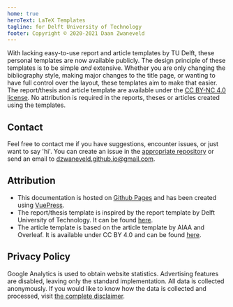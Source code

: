 ```yaml
---
home: true
heroText: LaTeX Templates
tagline: for Delft University of Technology
footer: Copyright © 2020-2021 Daan Zwaneveld
---
```


With lacking easy-to-use report and article templates by TU Delft, these personal templates are now available publicly. The design principle of these templates is to be simple *and* extensive. Whether you are only changing the bibliography style, making major changes to the title page, or wanting to have full control over the layout, these templates aim to make that easier. The report/thesis and article template are available under the [CC BY-NC 4.0 license](https://creativecommons.org/licenses/by-nc/4.0/). No attribution is required in the reports, theses or articles created using the templates.

## Contact

Feel free to contact me if you have suggestions, encounter issues, or just want to say 'hi'. You can create an issue in the [appropriate repository](https://github.com/dzwaneveld?tab=repositories) or send an email to [dzwaneveld.github.io@gmail.com](mailto:dzwaneveld.github.io@gmail.com).

## Attribution

* This documentation is hosted on [Github Pages](https://pages.github.com/) and has been created using [VuePress](https://vuepress.vuejs.org/).
* The report/thesis template is inspired by the report template by Delft University of Technology. It can be found [here](https://www.tudelft.nl/en/tu-delft-corporate-design/downloads/).
* The article template is based on the article template by AIAA and Overleaf. It is available under CC BY 4.0 and can be found [here](https://overleaf.com/latex/templates/latex-template-for-the-preparation-of-papers-for-aiaa-technical-conferences/rsssbwthkptn).

## Privacy Policy

Google Analytics is used to obtain website statistics. Advertising features are disabled, leaving only the standard implementation. All data is collected anonymously. If you would like to know how the data is collected and processed, visit [the complete disclaimer](https://policies.google.com/technologies/partner-sites).
